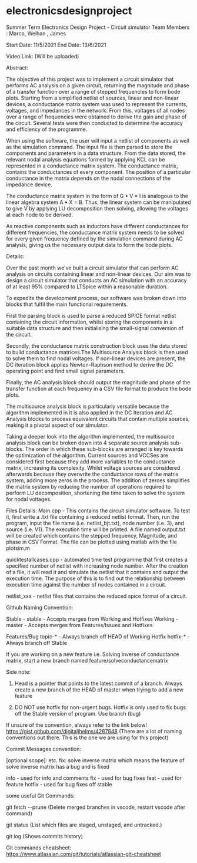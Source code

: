 # electronicsdesignproject
Summer Term Electronics Design Project - Circuit simulator
Team Members : Marco, Weihan , James

Start Date: 11/5/2021
End Date: 13/6/2021

Video Link: (Will be uploaded)

Abstract: 

The objective of this project was to implement a circuit simulator that performs AC analysis on a given circuit, 
returning the magnitude and phase of a transfer function over a range of stepped frequencies to form bode plots. 
Starting from a simplified netlist of sources, linear and non-linear devices, a conductance matrix system was 
used to represent the currents, voltages, and impedances in the network. From this, voltages of all nodes over 
a range of frequencies were obtained to derive the gain and phase of the circuit. Several tests were then conducted 
to determine the accuracy and efficiency of the programme. 

When using the software, the user will input a netlist of components as well as the simulation command. The input file
is then parsed to store the components and parameters in a data structure. From the data stored, the relevant nodal 
analysis equations formed by applying KCL can be represented in a conductance matrix system. The conductance matrix,
contains the conductances of every component. The position of a particular conductance in the matrix depends on the 
nodal connections of the impedance device.

The conductance matrix system in the form of G • V = I is analogous to the linear algebra system A • X = B. Thus, 
the linear system can be manipulated to give V by applying LU decomposition then solving, allowing the voltages at 
each node to be derived.

As reactive components such as inductors have different conductances for different frequencies, the conductance matrix
system needs to be solved for every given frequency defined by the simulation command during AC analysis, giving us the
necessary output data to form the bode plots.

Details:

Over the past month we’ve built a circuit simulator that can perform AC analysis on circuits containing linear and non-linear devices. 
Our aim was to design a circuit simulator that conducts an AC simulation with an accuracy of at least 95% compared to LTSpice within 
a reasonable duration.

To expedite the development process, our software was broken down into blocks that fulfil the main functional requirements. 

First the parsing block is used to parse a reduced SPICE format netlist containing the circuit information, whilst storing the 
components in a suitable data structure and then initialising the small-signal conversion of the circuit.

Secondly, the conductance matrix construction block uses the data stored to build conductance matrices.The Multisource Analysis block 
is then used to solve them to find nodal voltages.
If non-linear devices are present, the DC iteration block applies Newton-Raphson method to derive the DC operating point and find 
small signal parameters.

Finally, the AC analysis block should output the magnitude and phase of the transfer function at each 
frequency in a CSV file format to produce the bode plots. 
 
The multisource analysis block is particularly versatile because the algorithm implemented in it is also applied in the DC Iteration
and AC Analysis blocks to process equivalent circuits that contain multiple sources, making it a pivotal aspect of our simulator. 

Taking a deeper look into the algorithm implemented, the multisource analysis block can be broken down into 4 separate source analysis 
sub-blocks. The order in which these sub-blocks are arranged is key towards the optimization of the algorithm. Current sources and VCCSes 
are considered first because they add more variables to the conductance matrix, increasing its complexity. Whilst voltage sources are 
considered afterwards because they overwrite the conductance rows of the matrix system, adding more zeros in the process. The addition 
of zeroes simplifies the matrix system by reducing the number of operations required to perform LU decomposition, shortening the time 
taken to solve the system for nodal voltages.




Files Details:
Main.cpp - This contains the circuit simulator software. To test it, first write a .txt file containing a reduced netlist format.
Then, run the program, input the file name (i.e. netlist_bjt.txt), node number (i.e. 3), and source (i.e. V1).
The execution time will be printed. A file named output.txt will be created which contains the stepped frequency, 
Magnitude, and phase in CSV Format. The file can be plotted using matlab with the file plotsim.m

quicktestallcases.cpp - automated time test programme that first creates a specified number of netlist with increasing node number. 
After the creation of a file, it will read it and simulate the netlist that it contains and output the execution time. The purpose
of this is to find out the relationship between execution time against the number of nodes contained in a circuit. 

netlist_xxx - netlist files that contains the reduced spice format of a circuit.














Github Naming Convention:

Stable - stable	- Accepts merges from Working and Hotfixes
Working - master - Accepts merges from Features/Issues and Hotfixes

Features/Bug topic-* - Always branch off HEAD of Working
Hotfix	hotfix-*	- Always branch off Stable

If you are working on a new feature i.e. Solving inverse of conductance matrix, start a new branch named feature/solveconductancematrix 

Side note:
1. Head is a pointer that points to the latest commit of a branch. Always create a new branch of the HEAD of master when trying to add a new feature

2. DO NOT use hotfix for non-urgent bugs. Hotfix is only used to fix bugs off the Stable version of program. Use branch (bug)

If unsure of the convention, always refer to the link below!
https://gist.github.com/digitaljhelms/4287848
(There are a lot of naming conventions out there. This is the one we are using for this project)



Commit Messages convention:

<type>[optional scope]:<description>
etc. fix: solve inverse matrix
which means the feature of solve inverse matrix has a bug and is fixed

info - used for info and comments
fix - used for bug fixes
feat - used for feature
hotfix - used for bug fixes off stable


some useful Git Commands:

git fetch --prune (Delete merged branches in vscode, restart vscode after command)

git status (List which files are staged, unstaged, and untracked.)

git log (Shows commits history)

Git commands cheatsheet:
https://www.atlassian.com/git/tutorials/atlassian-git-cheatsheet


